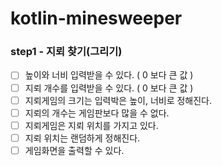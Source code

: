 # kotlin-minesweeper

### step1 - 지뢰 찾기(그리기)
* [ ] 높이와 너비 입력받을 수 있다. ( 0 보다 큰 값 )
* [ ] 지뢰 개수를 입력받을 수 있다. ( 0 보다 큰 값 )
* [ ] 지뢰게임의 크기는 입력박은 높이, 너비로 정해진다.
* [ ] 지뢰의 개수는 게임판보다 많을 수 없다.
* [ ] 지뢰게임은 지뢰 위치를 가지고 있다.
* [ ] 지뢰 위치는 랜덤하게 정해진다.
* [ ] 게임화면을 출력할 수 있다.